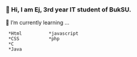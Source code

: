 ### 👋 Hi, I am Ej, 3rd year IT student of BukSU. 
  🌱 I’m currently learning ...
     
     *Html          *javascript
     *CSS           *php
     *C             
     *Java
<!--
**emnace13/emnace13** is a ✨ _special_ ✨ repository because its `README.md` (this file) appears on your GitHub profile.

Here are some ideas to get you started:

- 🔭 I’m currently working on ...
- 🌱 I’m currently learning ...
- 👯 I’m looking to collaborate on ...
- 🤔 I’m looking for help with ...
- 💬 Ask me about ...
- 📫 How to reach me: ...
- 😄 Pronouns: ...
- ⚡ Fun fact: ...
-->
